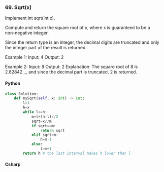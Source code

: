 ### 69. Sqrt(x)
Implement int sqrt(int x).

Compute and return the square root of x, where x is guaranteed to be a non-negative integer.

Since the return type is an integer, the decimal digits are truncated and only the integer part of the result is returned.

Example 1:
Input: 4
Output: 2

Example 2:
Input: 8
Output: 2
Explanation: The square root of 8 is 2.82842..., and since 
             the decimal part is truncated, 2 is returned.
#### Python
```python
class Solution:
    def mySqrt(self, x: int) -> int:
        l=1
        h=x
        while l<=h:
            m=l+(h-l)//2
            sqrt=x//m
            if sqrt==m:
                return sqrt
            elif sqrt<m:
                h=m-1
            else:
                l=m+1
        return h # the last interval makes h lower than l
```
#### Csharp
```csharp
```